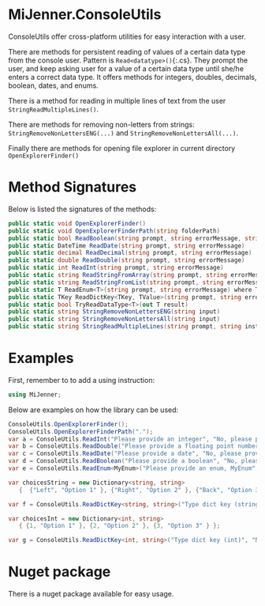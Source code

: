 # MiJenner.ConsoleUtils
ConsoleUtils offer cross-platform utilities for easy interaction with a user. 

There are methods for persistent reading of values of a certain data type from the console user. Pattern is `Read<datatype>()`{:.cs}. They prompt the user, and keep asking user for a value of a certain data type until she/he enters a correct data type. It offers methods for integers, doubles, decimals, boolean, dates, and enums. 

There is a method for reading in multiple lines of text from the user ```StringReadMultipleLines()```. 

There are methods for removing non-letters from strings: ```StringRemoveNonLettersENG(...)``` and ```StringRemoveNonLettersAll(...)```. 

Finally there are methods for opening file explorer in current directory ```OpenExplorerFinder()```

# Method Signatures 

Below is listed the signatures of the methods: 
```cs
public static void OpenExplorerFinder()
public static void OpenExplorerFinderPath(string folderPath)
public static bool ReadBoolean(string prompt, string errorMessage, string trueValue = "j", string falseValue = "n")
public static DateTime ReadDate(string prompt, string errorMessage)
public static decimal ReadDecimal(string prompt, string errorMessage)
public static double ReadDouble(string prompt, string errorMessage)
public static int ReadInt(string prompt, string errorMessage)
public static string ReadStringFromArray(string prompt, string errorMessage, string[] strings)
public static string ReadStringFromList(string prompt, string errorMessage, List<string> strings)
public static T ReadEnum<T>(string prompt, string errorMessage) where T : struct, Enum
public static TKey ReadDictKey<TKey, TValue>(string prompt, string errorMessage, Dictionary<TKey, TValue> dict, bool DisplayOptions = true, string OptionText = "Options: ")
public static bool TryReadDataType<T>(out T result)
public static string StringRemoveNonLettersENG(string input)
public static string StringRemoveNonLettersAll(string input)
public static string StringReadMultipleLines(string prompt, string instruction = "Type 3 empty lines to end")
```

# Examples 
First, remember to to add a using instruction: 
```cs
using MiJenner;
```

Below are examples on how the library can be used: 
```cs 
ConsoleUtils.OpenExplorerFinder();
ConsoleUtils.OpenExplorerFinderPath("."); 
var a = ConsoleUtils.ReadInt("Please provide an integer", "No, please provide an integer");
var b = ConsoleUtils.ReadDouble("Please provide a floating point number", "No, please provide a floating point number");
var c = ConsoleUtils.ReadDate("Please provide a date", "No, please provide a date");
var d = ConsoleUtils.ReadBoolean("Please provide a boolean", "No, please provide a boolean", "t", "f");
var e = ConsoleUtils.ReadEnum<MyEnum>("Please provide an enum, MyEnum", "No, please provide an enum, MyEnum");

var choicesString = new Dictionary<string, string>
   {  {"Left", "Option 1" }, {"Right", "Option 2" }, {"Back", "Option 3" } };

var f = ConsoleUtils.ReadDictKey<string, string>("Type dict key (string)", "Nope", choicesString);

var choicesInt = new Dictionary<int, string>
   { {1, "Option 1" }, {2, "Option 2" }, {3, "Option 3" } };

var g = ConsoleUtils.ReadDictKey<int, string>("Type dict key (int)", "Nope", choicesInt);
```

# Nuget package 
There is a nuget package available for easy usage. 
